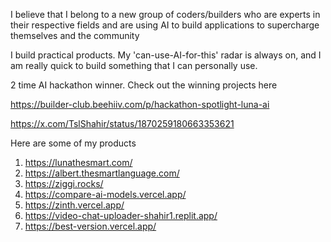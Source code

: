 I believe that I belong to a new group of coders/builders who are experts in their respective fields and are 
using AI to build applications to supercharge themselves and the community

I build practical products. My 'can-use-AI-for-this' radar is always on, and I am really quick to build something that I can personally use. 

2 time AI hackathon winner. Check out the winning projects here

https://builder-club.beehiiv.com/p/hackathon-spotlight-luna-ai

https://x.com/TslShahir/status/1870259180663353621

Here are some of my products

1. https://lunathesmart.com/
2. https://albert.thesmartlanguage.com/
3. https://ziggi.rocks/
4. https://compare-ai-models.vercel.app/
5. https://zinth.vercel.app/
6. https://video-chat-uploader-shahir1.replit.app/
7. https://best-version.vercel.app/


